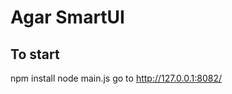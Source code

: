 Agar SmartUI
==============

To start
--------------

npm install
node main.js
go to http://127.0.0.1:8082/